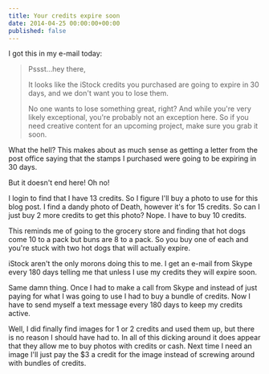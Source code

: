 ```yaml
---
title: Your credits expire soon
date: 2014-04-25 00:00:00+00:00
published: false
---
```


I got this in my e-mail today:

> Pssst…hey there,
>
> It looks like the iStock credits you purchased are going to expire in 30 days, and we don't want you to lose them.
>
> No one wants to lose something great, right? And while you're very likely exceptional, you're probably not an exception here. So if you need creative content for an upcoming project, make sure you grab it soon.

What the hell?  This makes about as much sense as getting a letter from the post office saying that the stamps I purchased were going to be expiring in 30 days.

But it doesn't end here!  Oh no!

I login to find that I have 13 credits.  So I figure I'll buy a photo to use for this blog post.  I find a dandy photo of Death, however it's for 15 credits.  So can I just buy 2 more credits to get this photo? Nope. I have to buy 10 credits.

This reminds me of going to the grocery store and finding that hot dogs come 10 to a pack but buns are 8 to a pack.  So you buy one of each and you're stuck with two hot dogs that will actually expire.

iStock aren't the only morons doing this to me.  I get an e-mail from Skype every 180 days telling me that unless I use my credits they will expire soon.

Same damn thing.  Once I had to make a call from Skype and instead of just paying for what I was going to use I had to buy a bundle of credits.  Now I have to send myself a text message every 180 days to keep my credits active.

Well, I did finally find images for 1 or 2 credits and used them up, but there is no reason I should have had to.  In all of this dicking around it does appear that they allow me to buy photos with credits or cash.  Next time I need an image I'll just pay the $3 a credit for the image instead of screwing around with bundles of credits.
